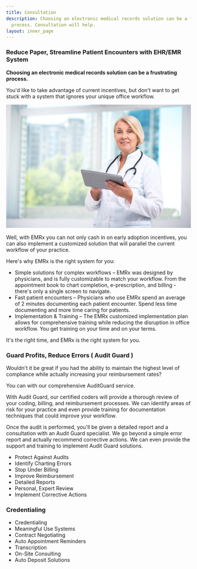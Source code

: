 ```yaml
---
title: Consultation
description: Choosing an electronic medical records solution can be a frustrating
  process. Consultation will help.
layout: inner_page
---
```


### Reduce Paper, Streamline Patient Encounters with EHR/EMR System

**Choosing an electronic medical records solution can be a frustrating process.**

You'd like to take advantage of current incentives, but don't want to get stuck with a system that ignores your unique office workflow.

![Reduce Paper, Streamline Patient Encounters with EHR/EMR System](/images/doctor-tablet.jpg)

Well, with EMRx you can not only cash in on early adoption incentives, you can also implement a customized solution that will parallel the current workflow of your practice.

Here's why EMRx is the right system for you:

- Simple solutions for complex workflows – EMRx was designed by physicians, and is fully customizable to match your workflow. From the appointment book to chart completion, e-prescription, and billing - there's only a single screen to navigate.
- Fast patient encounters – Physicians who use EMRx spend an average of 2 minutes documenting each patient encounter. Spend less time documenting and more time caring for patients.
- Implementation & Training – The EMRx customized implementation plan allows for comprehensive training while reducing the disruption in office workflow. You get training on your time and on your terms.

It's the right time, and EMRx is the right system for you.

### Guard Profits, Reduce Errors ( Audit Guard )

Wouldn't it be great if you had the ability to maintain the highest level of compliance while actually increasing your reimbursement rates?

You can with our comprehensive AuditGuard service.

With Audit Guard, our certified coders will provide a thorough review of your coding, billing, and reimbursement processes. We can identify areas of risk for your practice and even provide training for documentation techniques that could improve your workflow.

Once the audit is performed, you'll be given a detailed report and a consultation with an Audit Guard specialist. We go beyond a simple error report and actually recommend corrective actions. We can even provide the support and training to implement Audit Guard solutions.​

- Protect Against Audits
- Identify Charting Errors
- Stop Under Billing
- Improve Reimbursement
- Detailed Reports
- Personal, Expert Review
- Implement Corrective Actions

### Credentialing

- Credentialing
- Meaningful Use Systems
- Contract Negotiating
- Auto Appointment Reminders
- Transcription
- On-Site Consulting
- Auto Deposit Solutions